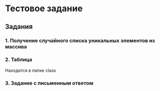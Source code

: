# Тестовое задание

## Задания
### 1. Получение случайного списка уникальных элементов из массива  

### 2. Таблица  

Находится в папке class

### 3. Задание с письменным ответом  




